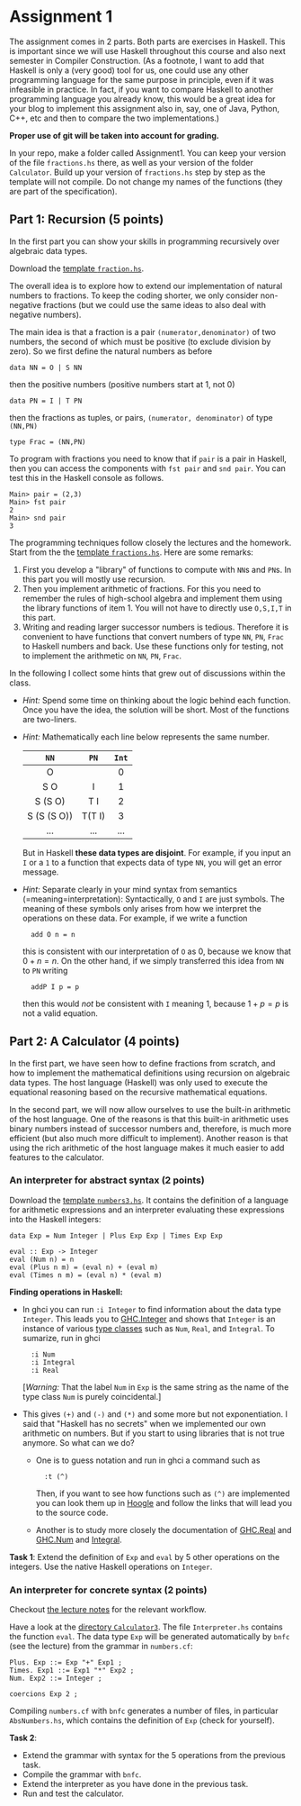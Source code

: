 # Assignment 1

The assignment comes in 2 parts. Both parts are exercises in Haskell. This is important since we will use Haskell throughout this course and also next semester in Compiler Construction. (As a footnote, I want to add that Haskell is only a (very good) tool for us, one could use any other programming language for the same purpose in principle, even if it was infeasible in practice. In fact, if you want to compare Haskell to another programming language you already know, this would be a great idea for your blog to implement this assignment also in, say, one of Java, Python, C++, etc and then to compare the two implementations.)

**Proper use of git will be taken into account for grading.**

In your repo, make a folder called Assignment1. You can keep your version of the file `fractions.hs` there, as well as your version of the folder `Calculator`. Build up your version of `fractions.hs` step by step as the template will not compile. Do not change my names of the functions (they are part of the specification).

## Part 1: Recursion (5 points)

In the first part you can show your skills in programming recursively over algebraic data types. 

Download the [template `fraction.hs`](src/templates/fractions.hs).

The overall idea is to explore how to extend our implementation of natural numbers to fractions. To keep the coding shorter, we only consider non-negative fractions (but we could use the same ideas to also deal with negative numbers). 

The main idea is that a fraction is a pair `(numerator,denominator)` of two numbers, the second of which must be positive (to exclude division by zero). So we first define the natural numbers as before

    data NN = O | S NN

then the positive numbers (positive numbers start at 1, not 0)

    data PN = I | T PN

then the fractions as tuples, or pairs, `(numerator, denominator)` of type `(NN,PN)`

    type Frac = (NN,PN)

To program with fractions you need to know that if `pair` is a pair in Haskell, then you can access the components with `fst pair` and `snd pair`. You can test this in the Haskell console as follows.

    Main> pair = (2,3)
    Main> fst pair
    2
    Main> snd pair
    3

The programming techniques follow closely the lectures and the homework. Start from the the [template `fractions.hs`](src/templates/fractions.hs). Here are some remarks:

1. First you develop a "library" of functions to compute with `NN`s and `PN`s. In this part you will mostly use recursion.
2. Then you implement arithmetic of fractions. For this you need to remember the rules of high-school algebra and implement them using the library functions of item 1. You will not have to directly use `O,S,I,T` in this part.
3. Writing and reading larger successor numbers is tedious. Therefore it is convenient to have functions that convert numbers of type `NN`, `PN`, `Frac` to Haskell numbers and back. Use these functions only for testing, not to implement the arithmetic on `NN`, `PN`, `Frac`.

In the following I collect some hints that grew out of discussions within the class.

- *Hint:* Spend some time on thinking about the logic behind each function. Once you have the idea, the solution will be short. Most of the functions are two-liners.

- *Hint:* Mathematically each line below represents the same number.

    | `NN` | `PN` | `Int`
    |:---:|:---:|:---:|
    | O | | 0
    | S O | I | 1
    | S (S O) | T I | 2
    | S (S (S O)) | T(T I) | 3
    | ... | ... | ...

    But in Haskell **these data types are disjoint**. For example, if you input an `I` or a `1` to a function that expects data of type `NN`, you will get an error message.

- *Hint:* Separate clearly in your mind syntax from semantics (=meaning=interpretation): Syntactically, `O` and `I` are just symbols. The meaning of these symbols only arises from how we interpret the operations on these data. For example, if we write a function

        add O n = n

    this is consistent with our interpretation of `O` as $0$, because we know that $0+n=n$. On the other hand, if we simply transferred this idea from `NN` to `PN` writing

        addP I p = p 

    then this would *not* be consistent with `I` meaning $1$, because $1+p=p$ is not a valid  equation.

## Part 2: A Calculator (4 points)

In the first part, we have seen how to define fractions from scratch, and how to implement the mathematical definitions using recursion on algebraic data types. The host language (Haskell) was only used to execute the equational reasoning based on the recursive mathematical equations.

In the second part, we will now allow ourselves to use the built-in arithmetic of the host language. One of the reasons is that this built-in arithmetic uses binary numbers instead of successor numbers and, therefore, is much more efficient (but also much more difficult to implement). Another reason is that using the rich arithmetic of the host language makes it much easier to add features to the calculator.

### An interpreter for abstract syntax (2 points)

Download the [template `numbers3.hs`](src/Haskell/numbers3.hs). It contains the definition of a language for arithmetic expressions and an interpreter evaluating these expressions into the Haskell integers:

    data Exp = Num Integer | Plus Exp Exp | Times Exp Exp 

    eval :: Exp -> Integer
    eval (Num n) = n
    eval (Plus n m) = (eval n) + (eval m)
    eval (Times n m) = (eval n) * (eval m)

**Finding operations in Haskell:**
 
- In ghci you can run `:i Integer` to find information about the data type `Integer`. This leads you to [GHC.Integer](https://hackage.haskell.org/package/integer-gmp-1.0.3.0/docs/GHC-Integer.html) and shows that `Integer` is an instance of various [type classes](http://learnyouahaskell.com/types-and-typeclasses) such as `Num`, `Real`, and `Integral`. To sumarize, run in ghci

        :i Num
        :i Integral
        :i Real

    [*Warning:* That the label `Num` in `Exp` is the same string as the name of the type class `Num` is purely coincidental.]

- This gives `(+)` and `(-)` and `(*)` and some more but not exponentiation. I said that "Haskell has no secrets" when we implemented our own arithmetic on numbers. But if you start to using libraries that is not true anymore. So what can we do? 
    - One is to guess notation and run in ghci a command such as 

            :t (^)

        Then, if you want to see how functions such as `(^)` are implemented you can look them up in [Hoogle](https://hoogle.haskell.org/?hoogle=%5E&scope=set%3Astackage) and follow the links that will lead you to the source code. 
    - Another is to study more closely the documentation of [GHC.Real](https://www.haskell.org/haddock/libraries/GHC.Real.html) and [GHC.Num](https://hackage.haskell.org/package/base-4.14.0.0/docs/GHC-Num.html) and [Integral](https://hackage.haskell.org/package/base-4.14.0.0/docs/Prelude.html#t:Integral).

**Task 1**: Extend the definition of `Exp` and `eval` by 5 other operations on the integers. Use the native Haskell operations on `Integer`.

### An interpreter for concrete syntax (2 points)

Checkout [the lecture notes](https://hackmd.io/@alexhkurz/HJVtVl068#Generating-a-Parser-from-a-Context-Free-Grammar) for the relevant workflow.

Have a look at the [directory `Calculator3`](src/Calculator3). The file `Interpreter.hs` contains the function `eval`. The data type `Exp` will be generated automatically by `bnfc`  (see the lecture) from the grammar in `numbers.cf`:

    Plus. Exp ::= Exp "+" Exp1 ;
    Times. Exp1 ::= Exp1 "*" Exp2 ;
    Num. Exp2 ::= Integer ;

    coercions Exp 2 ;

Compiling `numbers.cf` with `bnfc` generates a number of files, in particular `AbsNumbers.hs`, which contains the definition of `Exp` (check for yourself).

**Task 2**: 
- Extend the grammar with syntax for the 5 operations from the previous task. 
- Compile the grammar with `bnfc`.
- Extend the interpreter as you have done in the previous task.
- Run and test the calculator.




